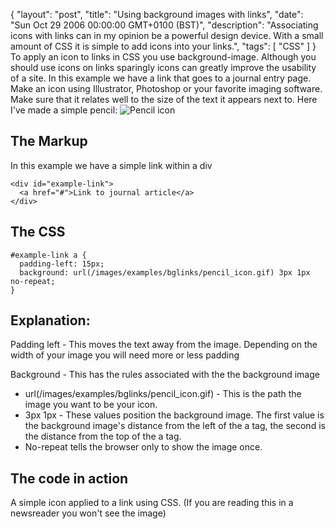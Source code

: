 {
  "layout": "post",
  "title": "Using background images with links",
  "date": "Sun Oct 29 2006 00:00:00 GMT+0100 (BST)",
  "description": "Associating icons with links can in my opinion be a powerful design device. With a small amount of CSS it is simple to add icons into your links.",
  "tags": [
    "CSS"
  ]
}
To apply an icon to links in CSS you use background-image. Although you should use icons on links sparingly icons can greatly improve the usability of a site. In this example we have a link that goes to a journal entry page. Make an icon using Illustrator, Photoshop or your favorite imaging software. Make sure that it relates well to the size of the text it appears next to. Here I've made a simple pencil: ![Pencil icon][1]

## The Markup

In this example we have a simple link within a div 

    <div id="example-link">
      <a href="#">Link to journal article</a>
    </div>

## The CSS 

    #example-link a { 
      padding-left: 15px; 
      background: url(/images/examples/bglinks/pencil_icon.gif) 3px 1px no-repeat; 
    } 

## Explanation:

Padding left - This moves the text away from the image. Depending on the width of your image you will need more or less padding

Background - This has the rules associated with the the background image

*   url(/images/examples/bglinks/pencil_icon.gif) - This is the path the image you want to be your icon.
*   3px 1px - These values position the background image. The first value is the background image's distance from the left of the a tag, the second is the distance from the top of the a tag.
*   No-repeat tells the browser only to show the image once.

## The code in action

A simple icon applied to a link using CSS. (If you are reading this in a newsreader you won't see the image) 

 [1]: http://shapeshed.com/images/articles/pencil_icon.gif 
